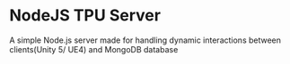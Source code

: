 # NodeJS TPU Server
 A simple Node.js server made for handling dynamic interactions between clients(Unity 5/ UE4) and MongoDB database
